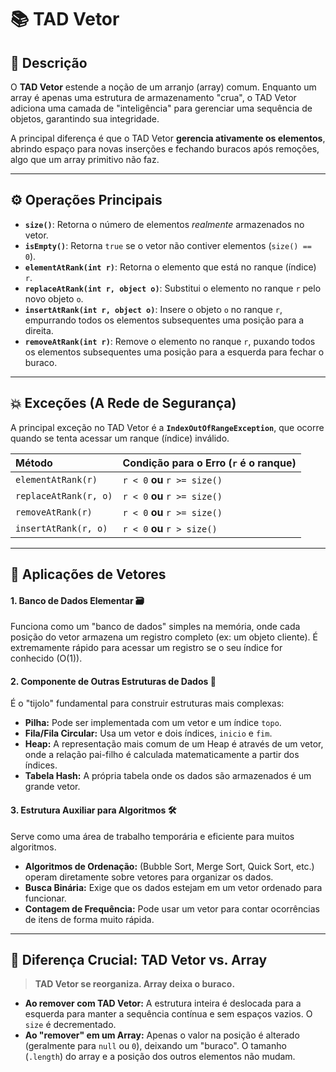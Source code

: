 # 📚 TAD Vetor

## 📖 Descrição

O **TAD Vetor** estende a noção de um arranjo (array) comum. Enquanto um array é apenas uma estrutura de armazenamento "crua", o TAD Vetor adiciona uma camada de "inteligência" para gerenciar uma sequência de objetos, garantindo sua integridade.

A principal diferença é que o TAD Vetor **gerencia ativamente os elementos**, abrindo espaço para novas inserções e fechando buracos após remoções, algo que um array primitivo não faz.

---

## ⚙️ Operações Principais

-   **`size()`**: Retorna o número de elementos *realmente* armazenados no vetor.
-   **`isEmpty()`**: Retorna `true` se o vetor não contiver elementos (`size() == 0`).
-   **`elementAtRank(int r)`**: Retorna o elemento que está no ranque (índice) `r`.
-   **`replaceAtRank(int r, object o)`**: Substitui o elemento no ranque `r` pelo novo objeto `o`.
-   **`insertAtRank(int r, object o)`**: Insere o objeto `o` no ranque `r`, empurrando todos os elementos subsequentes uma posição para a direita.
-   **`removeAtRank(int r)`**: Remove o elemento no ranque `r`, puxando todos os elementos subsequentes uma posição para a esquerda para fechar o buraco.

---

## 💥 Exceções (A Rede de Segurança)

A principal exceção no TAD Vetor é a **`IndexOutOfRangeException`**, que ocorre quando se tenta acessar um ranque (índice) inválido.

| Método | Condição para o Erro (`r` é o ranque) |
| :--- | :--- |
| `elementAtRank(r)` | `r < 0` **ou** `r >= size()` |
| `replaceAtRank(r, o)` | `r < 0` **ou** `r >= size()` |
| `removeAtRank(r)` | `r < 0` **ou** `r >= size()` |
| `insertAtRank(r, o)` | `r < 0` **ou** `r > size()` |

---

## 🎯 Aplicações de Vetores

#### 1. Banco de Dados Elementar 🗃️
Funciona como um "banco de dados" simples na memória, onde cada posição do vetor armazena um registro completo (ex: um objeto cliente). É extremamente rápido para acessar um registro se o seu índice for conhecido (O(1)).

#### 2. Componente de Outras Estruturas de Dados 🧱
É o "tijolo" fundamental para construir estruturas mais complexas:
-   **Pilha:** Pode ser implementada com um vetor e um índice `topo`.
-   **Fila/Fila Circular:** Usa um vetor e dois índices, `inicio` e `fim`.
-   **Heap:** A representação mais comum de um Heap é através de um vetor, onde a relação pai-filho é calculada matematicamente a partir dos índices.
-   **Tabela Hash:** A própria tabela onde os dados são armazenados é um grande vetor.

#### 3. Estrutura Auxiliar para Algoritmos 🛠️
Serve como uma área de trabalho temporária e eficiente para muitos algoritmos.
-   **Algoritmos de Ordenação:** (Bubble Sort, Merge Sort, Quick Sort, etc.) operam diretamente sobre vetores para organizar os dados.
-   **Busca Binária:** Exige que os dados estejam em um vetor ordenado para funcionar.
-   **Contagem de Frequência:** Pode usar um vetor para contar ocorrências de itens de forma muito rápida.

---

## 🔑 Diferença Crucial: TAD Vetor vs. Array

> **TAD Vetor se reorganiza. Array deixa o buraco.**

-   **Ao remover com TAD Vetor:** A estrutura inteira é deslocada para a esquerda para manter a sequência contínua e sem espaços vazios. O `size` é decrementado.
-   **Ao "remover" em um Array:** Apenas o valor na posição é alterado (geralmente para `null` ou `0`), deixando um "buraco". O tamanho (`.length`) do array e a posição dos outros elementos não mudam.